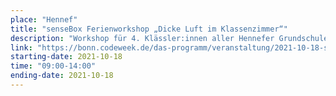 ```yaml
---
place: "Hennef"
title: "senseBox Ferienworkshop „Dicke Luft im Klassenzimmer“"
description: "Workshop für 4. Klässler:innen aller Hennefer Grundschulen. Wir lernen programmieren und bauen eine CO2 Ampel (senseBox) pro Schule und Visualisieren die Daten."
link: "https://bonn.codeweek.de/das-programm/veranstaltung/2021-10-18-sensebox-ferienworkshop-dicke-luft-im-klassenzimmer"
starting-date: 2021-10-18
time: "09:00-14:00"
ending-date: 2021-10-18
---
```

